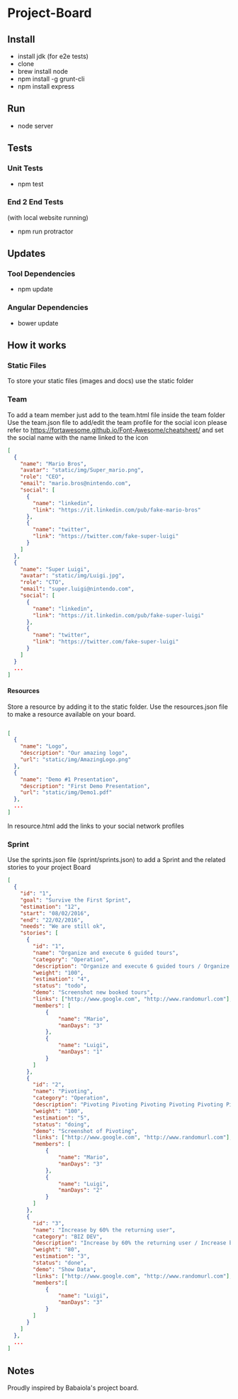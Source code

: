 # Project-Board

## Install

- install jdk (for e2e tests)
- clone
- brew install node
- npm install -g grunt-cli
- npm install express

## Run

- node server

## Tests

### Unit Tests

- npm test

### End 2 End Tests

(with local website running)
- npm run protractor

## Updates

### Tool Dependencies

- npm update

### Angular Dependencies

- bower update


## How it works

### Static Files

To store your static files (images and docs) use the static folder

### Team

To add a team member just add to the team.html file inside the team folder
Use the team.json file to add/edit the team profile
for the social icon please refer to https://fortawesome.github.io/Font-Awesome/cheatsheet/ and set the social name with the name linked to the icon
```json
[
  {
    "name": "Mario Bros",
    "avatar": "static/img/Super_mario.png",
    "role": "CEO",
    "email": "mario.bros@nintendo.com",
    "social": [
      {
        "name": "linkedin",
        "link": "https://it.linkedin.com/pub/fake-mario-bros"
      },
      {
        "name": "twitter",
        "link": "https://twitter.com/fake-super-luigi"
      }
    ]
  },
  {
    "name": "Super Luigi",
    "avatar": "static/img/Luigi.jpg",
    "role": "CTO",
    "email": "super.luigi@nintendo.com",
    "social": [
      {
        "name": "linkedin",
        "link": "https://it.linkedin.com/pub/fake-super-luigi"
      },
      {
        "name": "twitter",
        "link": "https://twitter.com/fake-super-luigi"
      }
    ]
  }
  ...
]

```

#### Resources

Store a resource by adding it to the static folder.
Use the resources.json file to make a resource available on your board.

```json

[
  {
    "name": "Logo",
    "description": "Our amazing logo",
    "url": "static/img/AmazingLogo.png"
  },
  {
    "name": "Demo #1 Presentation",
    "description": "First Demo Presentation",
    "url": "static/img/Demo1.pdf"
  },
  ...
]
```
In resource.html add the links to your social network profiles

### Sprint

Use the sprints.json file (sprint/sprints.json) to add a Sprint
and the related stories to your project Board

```json
[
  {
    "id": "1",
    "goal": "Survive the First Sprint",
    "estimation": "12",
    "start": "08/02/2016",
    "end": "22/02/2016",
    "needs": "We are still ok",
    "stories": [
      {
        "id": "1",
        "name": "Organize and execute 6 guided tours",
        "category": "Operation",
        "description": "Organize and execute 6 guided tours / Organize and execute 6 guided tours",
        "weight": "100",
        "estimation": "4",
        "status": "todo",
        "demo": "Screenshot new booked tours",
        "links": ["http://www.google.com", "http://www.randomurl.com"],
        "members": [
            {
                "name": "Mario",
                "manDays": "3"
            },
            {
                "name": "Luigi",
                "manDays": "1"
            }
        ]
      },
      {
        "id": "2",
        "name": "Pivoting",
        "category": "Operation",
        "description": "Pivoting Pivoting Pivoting Pivoting Pivoting Pivoting Pivoting Pivoting",
        "weight": "100",
        "estimation": "5",
        "status": "doing",
        "demo": "Screenshot of Pivoting",
        "links": ["http://www.google.com", "http://www.randomurl.com"],
        "members": [
            {
                "name": "Mario",
                "manDays": "3"
            },
            {
                "name": "Luigi",
                "manDays": "2"
            }
        ]
      },
      {
        "id": "3",
        "name": "Increase by 60% the returning user",
        "category": "BIZ DEV",
        "description": "Increase by 60% the returning user / Increase by 60% the returning user ",
        "weight": "80",
        "estimation": "3",
        "status": "done",
        "demo": "Show Data",
        "links": ["http://www.google.com", "http://www.randomurl.com"],
        "members":[
            {
                "name": "Luigi",
                "manDays": "3"
            }
        ]
      }
    ]
  },
  ...
]
```

## Notes

Proudly inspired by Babaiola's project board.